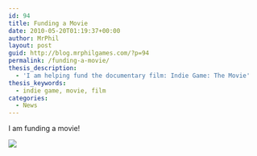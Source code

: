 ```yaml
---
id: 94
title: Funding a Movie
date: 2010-05-20T01:19:37+00:00
author: MrPhil
layout: post
guid: http://blog.mrphilgames.com/?p=94
permalink: /funding-a-movie/
thesis_description:
  - 'I am helping fund the documentary film: Indie Game: The Movie'
thesis_keywords:
  - indie game, movie, film
categories:
  - News
---
```

I am funding a movie!
  
[<img border='0' src="http://www.mrphilgames.com/wp-content/uploads/2010/05/card.jpg" />](http://kck.st/a3aI0L)